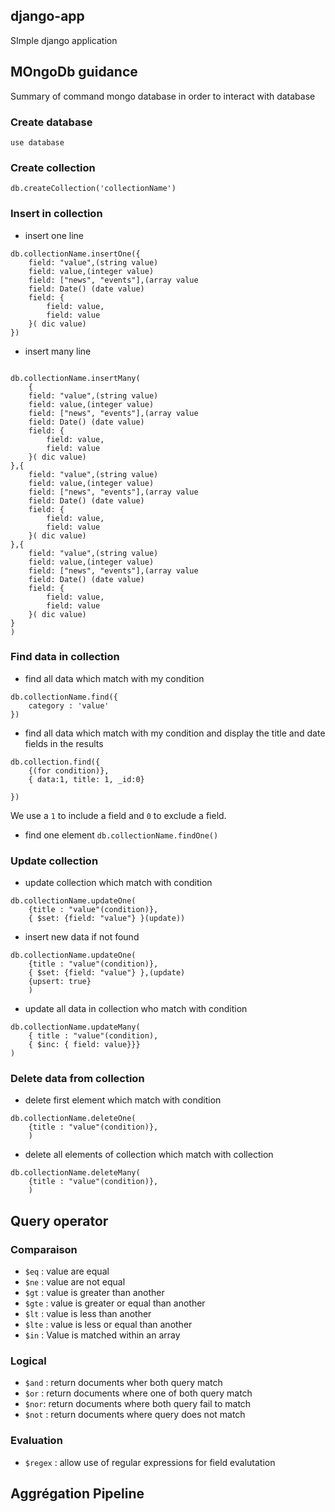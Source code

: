 ## django-app
SImple django application

## MOngoDb guidance

Summary of command mongo database in order to interact with database

### Create database
``use database
``
### Create collection
``db.createCollection('collectionName')
``
### Insert in collection
- insert one line
```
db.collectionName.insertOne({
    field: "value",(string value)
    field: value,(integer value)
    field: ["news", "events"],(array value
    field: Date() (date value)
    field: {
        field: value,
        field: value
    }( dic value)
})
```
- insert many line
```

db.collectionName.insertMany(
    {
    field: "value",(string value)
    field: value,(integer value)
    field: ["news", "events"],(array value
    field: Date() (date value)
    field: {
        field: value,
        field: value
    }( dic value)
},{
    field: "value",(string value)
    field: value,(integer value)
    field: ["news", "events"],(array value
    field: Date() (date value)
    field: {
        field: value,
        field: value
    }( dic value)
},{
    field: "value",(string value)
    field: value,(integer value)
    field: ["news", "events"],(array value
    field: Date() (date value)
    field: {
        field: value,
        field: value
    }( dic value)
}
)
```
### Find data in collection
- find all data which match with my condition
```
db.collectionName.find({
    category : 'value'
})
```
- find all data which match with my condition and display the title and date fields in the results
```
db.collection.find({
    {(for condition)},
    { data:1, title: 1, _id:0}

})
```
 We use a `` 1 `` to include a field and `` 0 `` to exclude a field.
- find one element
``
db.collectionName.findOne()
``
### Update collection
- update collection which match with condition
```
db.collectionName.updateOne(
    {title : "value"(condition)},
    { $set: {field: "value"} }(update))
```
- insert new data if not found
```
db.collectionName.updateOne(
    {title : "value"(condition)},
    { $set: {field: "value"} },(update)
    {upsert: true}
    )
```
- update all data in collection who match with condition
```
db.collectionName.updateMany(
    { title : "value"(condition),
    { $inc: { field: value}}}
)

```
### Delete data from collection
- delete first element which match with condition
```
db.collectionName.deleteOne(
    {title : "value"(condition)},
    )
```
- delete all elements of collection which match with collection 
```
db.collectionName.deleteMany(
    {title : "value"(condition)},
    )

```
## Query operator
### Comparaison
- `` $eq `` : value are equal
- `` $ne `` : value are not equal
- `` $gt `` : value is greater than another
- `` $gte `` : value is greater or equal than another
- `` $lt `` : value is less than another
- `` $lte `` : value is less or equal than another
- `` $in `` : Value is matched within an array

### Logical
- `` $and `` : return documents wher both query match
- `` $or `` : return documents where one of both query match
- `` $nor ``: return documents where both query fail to match
- `` $not `` : return documents where query does not match 

### Evaluation
- `` $regex `` : allow use of regular expressions for field evalutation


## Aggrégation Pipeline

